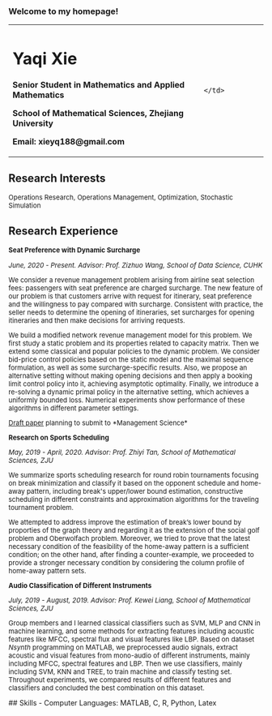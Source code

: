 ### Welcome to my homepage!

<div>
<table border="0">
  <tr>
    <td width="75%">
      <h1>Yaqi Xie</h1>
      <p><b>Senior Student in Mathematics and Applied Mathematics</b></p>
      <p><b>School of Mathematical Sciences, Zhejiang University</b></p>
      <p><b>Email: xieyq188@gmail.com</b></p>
    </td>
    <td width="25%">
      
    </td>
  </tr>
</table>
</div>

## Research Interests
<font size = 2> Operations Research, Operations Management, Optimization, Stochastic Simulation </font>

## Research Experience
<font size = 2> **Seat Preference with Dynamic Surcharge** 

*June, 2020 - Present.   Advisor: Prof. Zizhuo Wang, School of Data Science, CUHK*

We consider a revenue management problem arising from airline seat selection fees: passengers with seat preference are charged surcharge.
The new feature of our problem is that customers arrive with request for itinerary, 
seat preference and the willingness to pay compared with surcharge.
Consistent with practice, the seller needs to determine the opening of itineraries,
set surcharges for opening itineraries and then make decisions for arriving requests. 

We build a modified network revenue management model for this problem.
We first study a static problem and its properties related to capacity matrix. Then we extend some classical and popular policies to the dynamic problem.
We consider bid-price control policies based on the static model and the maximal sequence formulation, as well as  some surcharge-specific results.
Also, we propose an alternative setting without making opening decisions and then apply a booking limit control policy into it, achieving asymptotic optimality.
Finally, we introduce a re-solving a dynamic primal policy in the alternative setting, which achieves a uniformly bounded loss.
Numerical experiments show performance of these algorithms in different parameter settings.


</font>
<font size = 2><a href="https://drive.google.com/file/d/1uIkFcRv_spVqaHo_52Y8-w3vdmNcg7Ki/view?usp=sharing" target="_blank">Draft paper</a>
planning to submit to *Management Science*



**Research on Sports Scheduling** 

*May, 2019 - April, 2020. Advisor: Prof. Zhiyi Tan, School of Mathematical Sciences, ZJU*

We summarize sports scheduling research for round robin tournaments focusing on break minimization and classify it based on the opponent schedule and home-away pattern, including break's upper/lower bound estimation,
constructive scheduling in different constraints and approximation algorithms for the traveling tournament problem.

We attempted to address improve the estimation of break’s lower bound by proporties of the graph theory and regarding it as the extension of the social golf problem and Oberwolfach problem.
Moreover, we tried to prove that the latest necessary condition of the feasibility of the home-away pattern is a sufficient condition; 
on the other hand, after finding a counter-example, we proceeded to provide a stronger necessary condition by considering the column profile of home-away pattern sets.




**Audio Classification of Different Instruments**

*July, 2019 - August, 2019. Advisor: Prof. Kewei Liang, School of Mathematical Sciences, ZJU*

Group members and I learned classical classifiers such as SVM, MLP and CNN in machine learning, and some methods for extracting features
including acoustic features like MFCC, spectral flux and visual features like LBP. Based on dataset *Nsynth* programming on MATLAB,
we preprocessed audio signals, extract acoustic and visual features from mono-audio of different instruments, mainly including MFCC, spectral features and LBP.
Then we use classifiers, mainly including SVM, KNN and TREE, to train machine and classify testing set. Throughout experiments, we
compared results of different features and classifiers and concluded the best combination on this dataset.

</font>
## Skills 
- Computer Languages: MATLAB, C, R, Python, Latex










